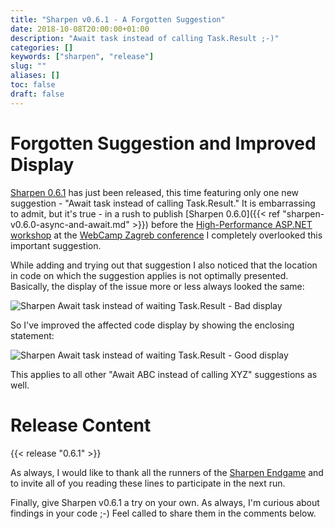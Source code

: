 ```yaml
---
title: "Sharpen v0.6.1 - A Forgotten Suggestion"
date: 2018-10-08T20:00:00+01:00
description: "Await task instead of calling Task.Result ;-)"
categories: []
keywords: ["sharpen", "release"]
slug: ""
aliases: []
toc: false
draft: false
---
```

# Forgotten Suggestion and Improved Display

[Sharpen 0.6.1](https://marketplace.visualstudio.com/items?itemName=ironcev.sharpen) has just been released, this time featuring only one new suggestion - "Await task instead of calling Task.Result." It is embarrassing to admit, but it's true - in a rush to publish [Sharpen 0.6.0]({{< ref "sharpen-v0.6.0-async-and-await.md" >}}) before the [High-Performance ASP.NET workshop](https://2018.webcampzg.org/workshops/high-performance-aspnet-core/) at the [WebCamp Zagreb conference](https://2018.webcampzg.org/) I completely overlooked this important suggestion.

While adding and trying out that suggestion I also noticed that the location in code on which the suggestion applies is not optimally presented. Basically, the display of the issue more or less always looked the same:

![Sharpen Await task instead of waiting Task.Result - Bad display](/images/news/sharpen-v0.6.1-a-forgotten-suggestion/sharpen-await-task-instead-of-waiting-task-result-bad-display.png)

So I've improved the affected code display by showing the enclosing statement:

![Sharpen Await task instead of waiting Task.Result - Good display](/images/news/sharpen-v0.6.1-a-forgotten-suggestion/sharpen-await-task-instead-of-waiting-task-result-good-display.png)

This applies to all other "Await ABC instead of calling XYZ" suggestions as well.

# Release Content
{{< release "0.6.1" >}}

As always, I would like to thank all the runners of the [Sharpen Endgame](https://github.com/sharpenrocks/Sharpen/wiki/Endgame-for-v0.6.1) and to invite all of you reading these lines to participate in the next run.

Finally, give Sharpen v0.6.1 a try on your own. As always, I'm curious about findings in your code ;-) Feel called to share them in the comments below.

